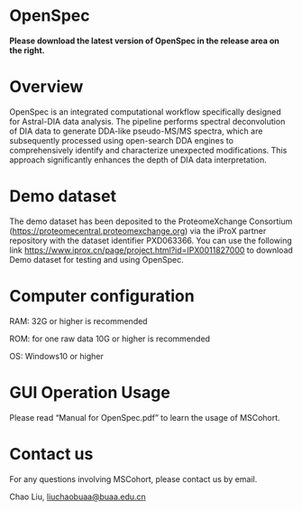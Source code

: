 # OpenSpec
**Please download the latest version of OpenSpec in the release area on the right.**

# Overview
OpenSpec is an integrated computational workflow specifically designed for Astral-DIA data analysis. The pipeline performs spectral deconvolution of DIA data to generate DDA-like pseudo-MS/MS spectra, which are subsequently processed using open-search DDA engines to comprehensively identify and characterize unexpected modifications. This approach significantly enhances the depth of DIA data interpretation.

# Demo dataset
The demo dataset has been deposited to the ProteomeXchange Consortium (https://proteomecentral.proteomexchange.org) via the iProX partner repository with the dataset identifier PXD063366. You can use the following link https://www.iprox.cn/page/project.html?id=IPX0011827000 to download Demo dataset for testing and using OpenSpec. 

# Computer configuration
RAM: 32G or higher is recommended

ROM: for one raw data 10G or higher is recommended

OS: Windows10 or higher

# GUI Operation Usage
Please read “Manual for OpenSpec.pdf” to learn the usage of MSCohort.

# Contact us
For any questions involving MSCohort, please contact us by email.

Chao Liu, liuchaobuaa@buaa.edu.cn
